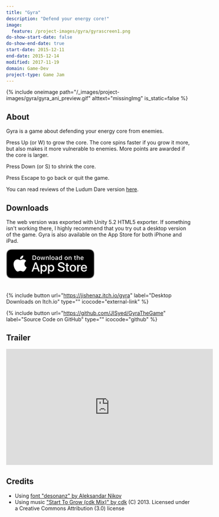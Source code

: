 ```yaml
---
title: "Gyra"
description: "Defend your energy core!"
image:
  feature: /project-images/gyra/gyrascreen1.png
do-show-start-date: false
do-show-end-date: true
start-date: 2015-12-11
end-date: 2015-12-14
modified: 2017-11-19
domain: Game-Dev
project-type: Game Jam
---
```


{% include oneimage path="/_images/project-images/gyra/gyra_ani_preview.gif" alttext="missingImg" is_static=false %}

## About

Gyra is a game about defending your energy core from enemies.

Press Up (or W) to grow the core. The core spins faster if you grow it more, but also makes it more vulnerable to enemies. More points are awarded if the core is larger.

Press Down (or S) to shrink the core.

Press Escape to go back or quit the game.

You can read reviews of the Ludum Dare version [here](http://ludumdare.com/compo/ludum-dare-34/?action=preview&uid=26581).

## Downloads

The web version was exported with Unity 5.2 HTML5 exporter. If something isn't working there, I highly recommend that you try out a desktop version of the game. Gyra is also available on the App Store for both iPhone and iPad.

 <div markdown="0">
    <a href="https://itunes.apple.com/us/app/gyra-ludum-dare-34-game/id1311941156" target="_blank">
         <img src="/_images/Download_on_the_App_Store_Badge_US-UK_RGB_blk_092917.svg" alt="Download_on_the_App_Store_Badge" style="margin-bottom: 20px"/>
    </a>
 </div>

{% include button url="https://jishenaz.itch.io/gyra" label="Desktop Downloads on Itch.io" type="" icocode="external-link" %}

{% include button url="https://github.com/JISyed/GyraTheGame" label="Source Code on GitHub" type="" icocode="github" %}


## Trailer

<iframe width="560" height="315" src="https://www.youtube-nocookie.com/embed/k9fcTFkpJEk?rel=0" frameborder="0" allowfullscreen></iframe>



## Credits

 - Using [font "desonanz" by Aleksandar Nikov](https://www.behance.net/gallery/22837299/desonanz-free-font)
 - Using music ["Start To Grow (cdk Mix)" by cdk](http://ccmixter.org/files/cdk/43815) (C) 2013. Licensed under a Creative Commons Attribution (3.0) license

